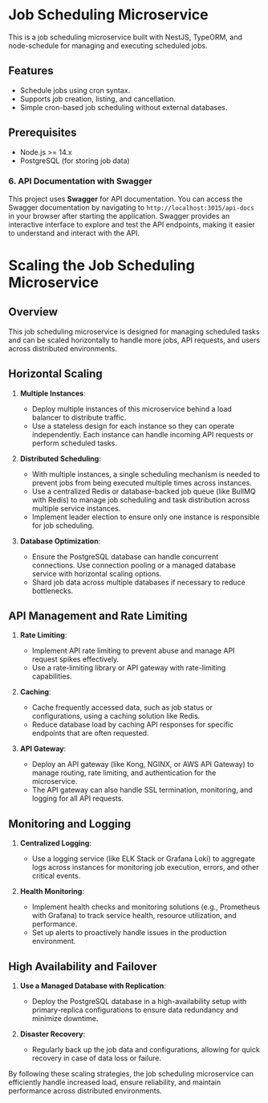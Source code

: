# Job Scheduling Microservice

This is a job scheduling microservice built with NestJS, TypeORM, and node-schedule for managing and executing scheduled jobs.

## Features
- Schedule jobs using cron syntax.
- Supports job creation, listing, and cancellation.
- Simple cron-based job scheduling without external databases.

## Prerequisites
- Node.js >= 14.x
- PostgreSQL (for storing job data)

### 6\. API Documentation with Swagger

This project uses **Swagger** for API documentation. You can access the Swagger documentation by navigating to `http://localhost:3015/api-docs` in your browser after starting the application.
Swagger provides an interactive interface to explore and test the API endpoints, making it easier to understand and interact with the API.

# Scaling the Job Scheduling Microservice

## Overview
This job scheduling microservice is designed for managing scheduled tasks and can be scaled horizontally to handle more jobs, API requests, and users across distributed environments.

## Horizontal Scaling
1. **Multiple Instances**:
   - Deploy multiple instances of this microservice behind a load balancer to distribute traffic.
   - Use a stateless design for each instance so they can operate independently. Each instance can handle incoming API requests or perform scheduled tasks.

2. **Distributed Scheduling**:
   - With multiple instances, a single scheduling mechanism is needed to prevent jobs from being executed multiple times across instances.
   - Use a centralized Redis or database-backed job queue (like BullMQ with Redis) to manage job scheduling and task distribution across multiple service instances.
   - Implement leader election to ensure only one instance is responsible for job scheduling.

3. **Database Optimization**:
   - Ensure the PostgreSQL database can handle concurrent connections. Use connection pooling or a managed database service with horizontal scaling options.
   - Shard job data across multiple databases if necessary to reduce bottlenecks.

## API Management and Rate Limiting
1. **Rate Limiting**:
   - Implement API rate limiting to prevent abuse and manage API request spikes effectively.
   - Use a rate-limiting library or API gateway with rate-limiting capabilities.

2. **Caching**:
   - Cache frequently accessed data, such as job status or configurations, using a caching solution like Redis.
   - Reduce database load by caching API responses for specific endpoints that are often requested.

3. **API Gateway**:
   - Deploy an API gateway (like Kong, NGINX, or AWS API Gateway) to manage routing, rate limiting, and authentication for the microservice.
   - The API gateway can also handle SSL termination, monitoring, and logging for all API requests.

## Monitoring and Logging
1. **Centralized Logging**:
   - Use a logging service (like ELK Stack or Grafana Loki) to aggregate logs across instances for monitoring job execution, errors, and other critical events.

2. **Health Monitoring**:
   - Implement health checks and monitoring solutions (e.g., Prometheus with Grafana) to track service health, resource utilization, and performance.
   - Set up alerts to proactively handle issues in the production environment.

## High Availability and Failover
1. **Use a Managed Database with Replication**:
   - Deploy the PostgreSQL database in a high-availability setup with primary-replica configurations to ensure data redundancy and minimize downtime.

2. **Disaster Recovery**:
   - Regularly back up the job data and configurations, allowing for quick recovery in case of data loss or failure.

By following these scaling strategies, the job scheduling microservice can efficiently handle increased load, ensure reliability, and maintain performance across distributed environments.